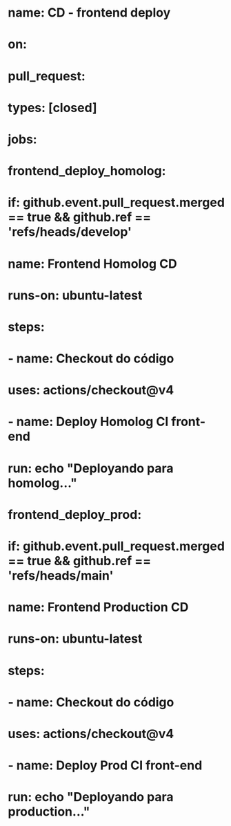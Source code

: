 # name: CD - frontend deploy 

# on:
#   pull_request:    
#     types: [closed]
      
# jobs:
#   frontend_deploy_homolog:
#     if: github.event.pull_request.merged == true && github.ref == 'refs/heads/develop'
#     name: Frontend Homolog CD
#     runs-on: ubuntu-latest
#     steps:
#       - name: Checkout do código
#         uses: actions/checkout@v4

#       - name: Deploy Homolog CI front-end
#         run: echo "Deployando para homolog..."

#   frontend_deploy_prod:
#     if: github.event.pull_request.merged == true && github.ref == 'refs/heads/main'
#     name: Frontend Production CD 
    
#     runs-on: ubuntu-latest
#     steps:
#       - name: Checkout do código
#         uses: actions/checkout@v4

#       - name: Deploy Prod CI front-end
#         run: echo "Deployando para production..."
